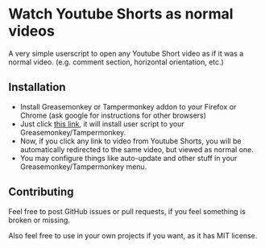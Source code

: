# Watch Youtube Shorts as normal videos

A very simple userscript to open any Youtube Short video as if it was a normal video.
(e.g. comment section, horizontal orientation, etc.)

## Installation

* Install Greasemonkey or Tampermonkey addon to your Firefox or Chrome (ask google for instructions for other browsers)
* Just click [this link](https://github.com/makise-homura/watch-youtube-shorts-as-normal-videos/raw/master/watch-youtube-shorts-as-normal-videos.user.js), it will install user script to your Greasemonkey/Tampermonkey.
* Now, if you click any link to video from Youtube Shorts, you will be automatically redirected to the same video, but viewed as normal one.
* You may configure things like auto-update and other stuff in your Greasemonkey/Tampermonkey menu.

## Contributing

Feel free to post GitHub issues or pull requests, if you feel something is broken or missing.

Also feel free to use in your own projects if you want, as it has MIT license.